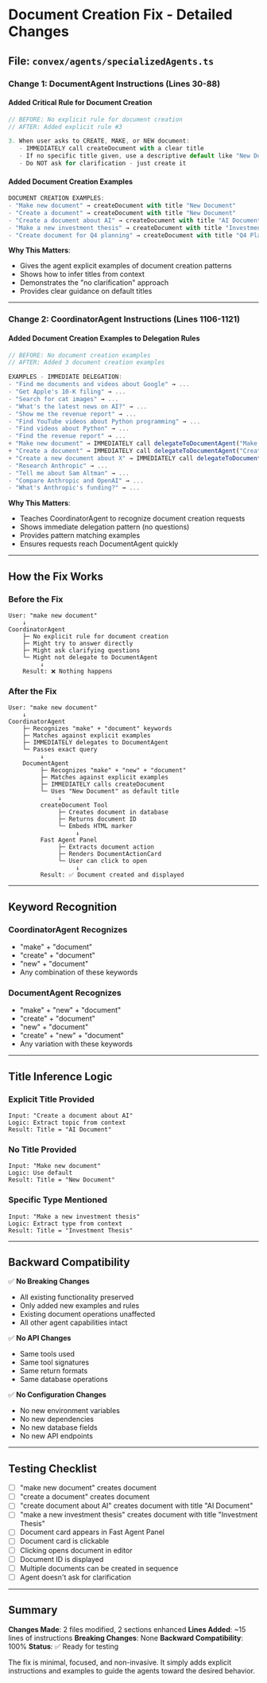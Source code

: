 # Document Creation Fix - Detailed Changes

## File: `convex/agents/specializedAgents.ts`

### Change 1: DocumentAgent Instructions (Lines 30-88)

#### Added Critical Rule for Document Creation

```typescript
// BEFORE: No explicit rule for document creation
// AFTER: Added explicit rule #3

3. When user asks to CREATE, MAKE, or NEW document:
   - IMMEDIATELY call createDocument with a clear title
   - If no specific title given, use a descriptive default like "New Document" or infer from context
   - Do NOT ask for clarification - just create it
```

#### Added Document Creation Examples

```typescript
DOCUMENT CREATION EXAMPLES:
- "Make new document" → createDocument with title "New Document"
- "Create a document" → createDocument with title "New Document"
- "Create a document about AI" → createDocument with title "AI Document"
- "Make a new investment thesis" → createDocument with title "Investment Thesis"
- "Create document for Q4 planning" → createDocument with title "Q4 Planning"
```

**Why This Matters**:
- Gives the agent explicit examples of document creation patterns
- Shows how to infer titles from context
- Demonstrates the "no clarification" approach
- Provides clear guidance on default titles

---

### Change 2: CoordinatorAgent Instructions (Lines 1106-1121)

#### Added Document Creation Examples to Delegation Rules

```typescript
// BEFORE: No document creation examples
// AFTER: Added 3 document creation examples

EXAMPLES - IMMEDIATE DELEGATION:
- "Find me documents and videos about Google" → ...
- "Get Apple's 10-K filing" → ...
- "Search for cat images" → ...
- "What's the latest news on AI?" → ...
- "Show me the revenue report" → ...
- "Find YouTube videos about Python programming" → ...
- "Find videos about Python" → ...
- "Find the revenue report" → ...
+ "Make new document" → IMMEDIATELY call delegateToDocumentAgent("Make new document")
+ "Create a document" → IMMEDIATELY call delegateToDocumentAgent("Create a document")
+ "Create a new document about X" → IMMEDIATELY call delegateToDocumentAgent("Create a new document about X")
- "Research Anthropic" → ...
- "Tell me about Sam Altman" → ...
- "Compare Anthropic and OpenAI" → ...
- "What's Anthropic's funding?" → ...
```

**Why This Matters**:
- Teaches CoordinatorAgent to recognize document creation requests
- Shows immediate delegation pattern (no questions)
- Provides pattern matching examples
- Ensures requests reach DocumentAgent quickly

---

## How the Fix Works

### Before the Fix

```
User: "make new document"
    ↓
CoordinatorAgent
    ├─ No explicit rule for document creation
    ├─ Might try to answer directly
    ├─ Might ask clarifying questions
    └─ Might not delegate to DocumentAgent
         ↓
    Result: ❌ Nothing happens
```

### After the Fix

```
User: "make new document"
    ↓
CoordinatorAgent
    ├─ Recognizes "make" + "document" keywords
    ├─ Matches against explicit examples
    ├─ IMMEDIATELY delegates to DocumentAgent
    └─ Passes exact query
         ↓
    DocumentAgent
         ├─ Recognizes "make" + "new" + "document"
         ├─ Matches against explicit examples
         ├─ IMMEDIATELY calls createDocument
         └─ Uses "New Document" as default title
              ↓
         createDocument Tool
              ├─ Creates document in database
              ├─ Returns document ID
              └─ Embeds HTML marker
                   ↓
         Fast Agent Panel
              ├─ Extracts document action
              ├─ Renders DocumentActionCard
              └─ User can click to open
                   ↓
         Result: ✅ Document created and displayed
```

---

## Keyword Recognition

### CoordinatorAgent Recognizes

- "make" + "document"
- "create" + "document"
- "new" + "document"
- Any combination of these keywords

### DocumentAgent Recognizes

- "make" + "new" + "document"
- "create" + "document"
- "new" + "document"
- "create" + "new" + "document"
- Any variation with these keywords

---

## Title Inference Logic

### Explicit Title Provided
```
Input: "Create a document about AI"
Logic: Extract topic from context
Result: Title = "AI Document"
```

### No Title Provided
```
Input: "Make new document"
Logic: Use default
Result: Title = "New Document"
```

### Specific Type Mentioned
```
Input: "Make a new investment thesis"
Logic: Extract type from context
Result: Title = "Investment Thesis"
```

---

## Backward Compatibility

✅ **No Breaking Changes**
- All existing functionality preserved
- Only added new examples and rules
- Existing document operations unaffected
- All other agent capabilities intact

✅ **No API Changes**
- Same tools used
- Same tool signatures
- Same return formats
- Same database operations

✅ **No Configuration Changes**
- No new environment variables
- No new dependencies
- No new database fields
- No new API endpoints

---

## Testing Checklist

- [ ] "make new document" creates document
- [ ] "create a document" creates document
- [ ] "create document about AI" creates document with title "AI Document"
- [ ] "make a new investment thesis" creates document with title "Investment Thesis"
- [ ] Document card appears in Fast Agent Panel
- [ ] Document card is clickable
- [ ] Clicking opens document in editor
- [ ] Document ID is displayed
- [ ] Multiple documents can be created in sequence
- [ ] Agent doesn't ask for clarification

---

## Summary

**Changes Made**: 2 files modified, 2 sections enhanced
**Lines Added**: ~15 lines of instructions
**Breaking Changes**: None
**Backward Compatibility**: 100%
**Status**: ✅ Ready for testing

The fix is minimal, focused, and non-invasive. It simply adds explicit instructions and examples to guide the agents toward the desired behavior.

